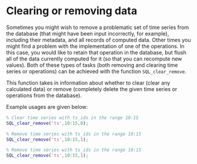 # Clearing or removing data

Sometimes you might wish to remove a problematic set of time series from the database (that might have been input incorrectly, for example), including their metadata, and all records of computed data.
Other times you might find a problem with the implementation of one of the operations. In this case, you would like to retain that operation in the database, but flush all of the data currently computed for it (so that you can recompute new values).
Both of these types of tasks (both removing and clearing time series or operations) can be achieved with the function `SQL_clear_remove`.

This function takes in information about whether to clear (clear any calculated data) or remove (completely delete the given time series or operations from the database).

Example usages are given below:
```matlab
% Clear time series with ts_ids in the range 10-15
SQL_clear_remove('ts',10:15,0);

% Remove time series with ts_ids in the range 10:15
SQL_clear_remove('ts',10:15,1);

% Remove time series with ts_ids in the range 10:15
SQL_clear_remove('ts',10:15,1);
```
